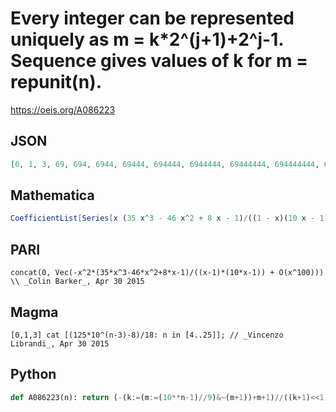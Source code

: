# Every integer can be represented uniquely as m \= k\*2^\(j\+1\)\+2^j\-1\. Sequence gives values of k for m \= repunit\(n\)\.
https://oeis.org/A086223
## JSON
```JSON
[0, 1, 3, 69, 694, 6944, 69444, 694444, 6944444, 69444444, 694444444, 6944444444, 69444444444, 694444444444, 6944444444444, 69444444444444, 694444444444444, 6944444444444444, 69444444444444444, 694444444444444444]
```
## Mathematica
```Mathematica
CoefficientList[Series[x (35 x^3 - 46 x^2 + 8 x - 1)/((1 - x)(10 x - 1)), {x, 0, 20}], x] (* _Vincenzo Librandi_, Apr 30 2015 *)
```
## PARI
```PARI
concat(0, Vec(-x^2*(35*x^3-46*x^2+8*x-1)/((x-1)*(10*x-1)) + O(x^100))) \\ _Colin Barker_, Apr 30 2015
```
## Magma
```Magma
[0,1,3] cat [(125*10^(n-3)-8)/18: n in [4..25]]; // _Vincenzo Librandi_, Apr 30 2015
```
## Python
```Python
def A086223(n): return (-(k:=(m:=(10**n-1)//9)&~(m+1))+m+1)//((k+1)<<1) # _Chai Wah Wu_, Jul 07 2022
```
